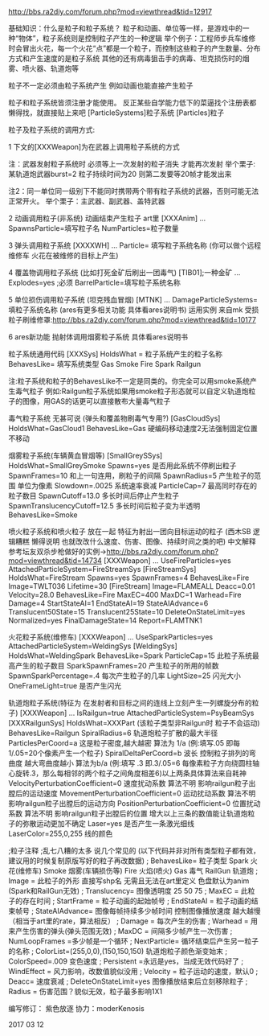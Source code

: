 http://bbs.ra2diy.com/forum.php?mod=viewthread&tid=12917

基础知识：什么是粒子和粒子系统？
粒子和动画、单位等一样，是游戏中的一种“物体”，粒子系统则是控制粒子产生的一种逻辑
举个例子：工程师步兵车维修时会冒出火花，每一个火花“点”都是一个粒子，而控制这些粒子的产生数量、分布方式和产生速度的是粒子系统
其他的还有病毒狙击手的病毒、坦克损伤时的烟雾、喷火器、轨道炮等

粒子不一定必须由粒子系统产生 例如动画也能直接产生粒子

粒子和粒子系统皆须注册才能使用。
反正某些自学能力低下的菜逼找个注册表都懒得找，就直接贴上来吧
[ParticleSystems]粒子系统
[Particles]粒子


粒子及粒子系统的调用方式:

1 下文的[XXXWeapon]为在武器上调用粒子系统的方式

注：武器发射粒子系统时 必须等上一次发射的粒子消失 才能再次发射
举个栗子:某轨道炮武器burst=2 粒子持续时间为20 则第二发要等20帧才能发出来

注2：同一单位同一级别下不能同时携带两个带有粒子系统的武器，否则可能无法正常开火。
举个栗子：主武器、副武器、盖特武器

2 动画调用粒子(非系统) 动画结束产生粒子
art里
[XXXAnim]
…
SpawnsParticle=填写粒子名
NumParticles=粒子数量

3 弹头调用粒子系统
[XXXXWH]
…
Particle= 填写粒子系统名称 (你可以做个远程维修车 火花在被维修的目标上产生)

4 覆盖物调用粒子系统 (比如打死金矿后刷出一团毒气)
[TIB01];一种金矿
…
Explodes=yes ;必须
BarrelParticle=填写粒子系统名称

5 单位损伤调用粒子系统 (坦克残血冒烟)
[MTNK]
…
DamageParticleSystems= 填粒子系统名称
(ares有更多相关功能 具体看ares说明书)
运用实例 来自mk 受损粒子刷维修罩:http://bbs.ra2diy.com/forum.php?mod=viewthread&tid=10177

6 ares新功能 抛射体调用烟雾粒子系统 具体看ares说明书


粒子系统通用代码
[XXXSys]
HoldsWhat = 粒子系统产生的粒子名称
BehavesLike= 填写系统类型  Gas Smoke Fire Spark Railgun

注:粒子系统和粒子的BehavesLike不一定是同类的。你完全可以用smoke系统产生毒气粒子
例如:Railgun粒子系统如果用smoke粒子形态就可以自定义轨道炮粒子的图像，用GAS的话更可以直接散布大量毒气粒子


毒气粒子系统 无甚可说 (弹头和覆盖物刷毒气专用?)
[GasCloudSys]
HoldsWhat=GasCloud1
BehavesLike=Gas
硬编码移动速度2无法强制固定位置不移动

烟雾粒子系统(车辆黄血冒烟等)
[SmallGreySSys]
HoldsWhat=SmallGreySmoke
Spawns=yes 是否用此系统不停刷出粒子
SpawnFrames=10 和上一句连用，刷粒子的间隔
SpawnRadius=5 产生粒子的范围 单位为像素
Slowdown=.0025 系统速率衰减
ParticleCap=7 最高同时存在的粒子数目
SpawnCutoff=13.0 多长时间后停止产生粒子
SpawnTranslucencyCutoff=12.5 多长时间后粒子变为半透明
BehavesLike=Smoke






喷火粒子系统和喷火粒子 放在一起
特征为射出一团向目标运动的粒子
(西木SB 逻辑糟糕 懒得说明 也就改改什么速度、伤害、图像、持续时间之类的吧)
中文解释参考坛友双杀步枪做好的实例→http://bbs.ra2diy.com/forum.php?mod=viewthread&tid=14734
[XXXWeapon]
…
UseFireParticles=yes
AttachedParticleSystem=FireStreamSys
[FireStreamSys]
HoldsWhat=FireStream
Spawns=yes
SpawnFrames=4
BehavesLike=Fire
Image=TWLT036
Lifetime=30
[FireStream]
Image=FLAMEALL
Deacc=0.01
Velocity=28.0
BehavesLike=Fire
MaxEC=400
MaxDC=1
Warhead=Fire
Damage=4
StartStateAI=1
EndStateAI=19
StateAIAdvance=6
Translucent50State=15
Translucent25State=10
DeleteOnStateLimit=yes
Normalized=yes
FinalDamageState=14
Report=FLAMTNK1

火花粒子系统(维修车)
[XXXWeapon]
…
UseSparkParticles=yes
AttachedParticleSystem=WeldingSys
[WeldingSys]
HoldsWhat=WeldingSpark
BehavesLike=Spark
ParticleCap=15 此粒子系统最高产生的粒子数目
SparkSpawnFrames=20 产生粒子的所用的帧数
SpawnSparkPercentage=.4 每次产生粒子的几率
LightSize=25 闪光大小
OneFrameLight=true 是否产生闪光


轨道炮粒子系统(特征为 在发射者和目标之间的连线上立刻产生一列螺旋分布的粒子)
[XXXWeapon]
…
IsRailgun=true
AttachedParticleSystem=PsyBeamSys
[XXXRailgunSys]
HoldsWhat=XXXPart (该粒子类型非Railgun时 粒子不会运动)
BehavesLike=Railgun
SpiralRadius=6 轨道炮粒子扩散的最大半径
ParticlesPerCoord=a 这是粒子密度,越大越密 算法为 1/a (例:填写.05 即每1/.05=20个像素产生一个粒子)
SpiralDeltaPerCoord=b 波长 控制粒子排列的弯曲度 越大弯曲度越小 算法为b/a (例:填写 .3 即.3/.05=6 每像素粒子方向绕圆柱轴心旋转.3，那么每相邻的两个粒子之间角度相差6)以上两条具体算法来自耗神
VelocityPerturbationCoefficient=0 速度扰动系数 算法不明 影响railgun粒子出膛后的运动速度
MovementPerturbationCoefficient=0 运动扰动系数 算法不明 影响railgun粒子出膛后的运动方向
PositionPerturbationCoefficient=0 位置扰动系数 算法不明 影响railgun粒子出膛后的位置
增大以上三条的数值能让轨道炮粒子的弥散运动更加不确定
Laser=yes 是否产生一条激光细线
LaserColor=255,0,255 线的颜色


;粒子注释
;乱七八糟的太多 说几个常见的 (以下代码并非对所有类型粒子都有效，建议用的时候复制原版写好的粒子再改数据)
; BehavesLike= 粒子类型
Spark   火花(维修车)
Smoke   烟雾(车辆损伤等)
Fire    火焰(喷火)
Gas  毒气
RailGun 轨道炮
; Image = 此粒子的外形 直接写shp名 无需且无法在art里定义 色盘默认为anim (Spark和RailGun无效)
; Translucency= 图像透明度 25 50 75
; MaxEC = 此粒子的存在时间
; StartFrame = 粒子动画的起始帧号
; EndStateAI = 粒子动画的结束帧号
; StateAIAdvance= 图像每帧持续多少帧时间 控制图像播放速度 越大越慢（相当于art里的rate，算法相反）
; Damage = 每次产生的伤害
; Warhead = 用来产生伤害的弹头(弹头范围无效)
; MaxDC = 间隔多少帧产生一次伤害
; NumLoopFrames =多少帧是一个循环
; NextParticle= 循环结束后产生另一粒子的名称
; ColorList=(255,0,0),(150,150,150) 轨道炮粒子颜色渐变始末
; ColorSpeed=.009 变色速度
; Persistent =永远是yes，当成无效代码好了
; WindEffect = 风力影响，改数值貌似没用
; Velocity = 粒子运动的速度，默认0 
; Deacc= 速度衰减
; DeleteOnStateLimit=yes 图像播放结束后立刻移除粒子
; Radius = 伤害范围？貌似无效，粒子最多影响1X1


编写修订： 紫色放逐
协力：moderKenosis

2017 03 12